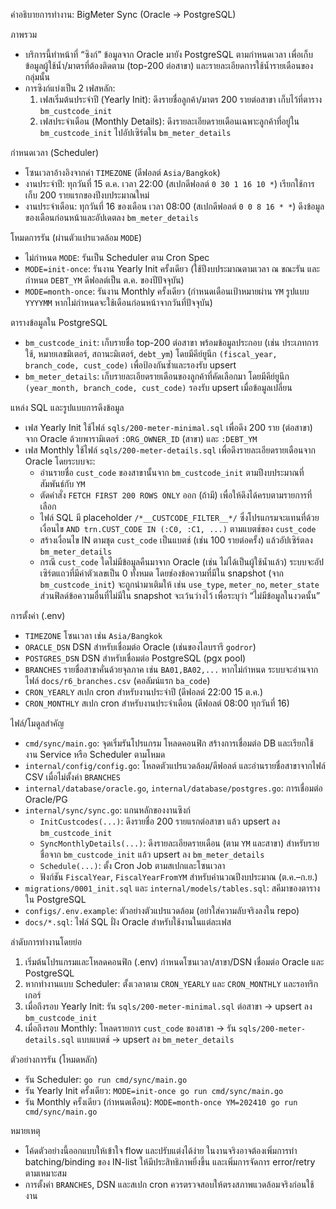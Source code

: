 คำอธิบายการทำงาน: BigMeter Sync (Oracle → PostgreSQL)

ภาพรวม

- บริการนี้ทำหน้าที่ “ซิงก์” ข้อมูลจาก Oracle มายัง PostgreSQL ตามกำหนดเวลา เพื่อเก็บข้อมูลผู้ใช้น้ำ/มาตรที่ต้องติดตาม (top-200 ต่อสาขา) และรายละเอียดการใช้น้ำรายเดือนของกลุ่มนั้น
- การซิงก์แบ่งเป็น 2 เฟสหลัก:
  1) เฟสเริ่มต้นประจำปี (Yearly Init): ดึงรายชื่อลูกค้า/มาตร 200 รายต่อสาขา เก็บไว้ที่ตาราง `bm_custcode_init`
  2) เฟสประจำเดือน (Monthly Details): ดึงรายละเอียดรายเดือนเฉพาะลูกค้าที่อยู่ใน `bm_custcode_init` ไปอัปเซิร์ตใน `bm_meter_details`

กำหนดเวลา (Scheduler)

- โซนเวลาอ้างอิงจากค่า `TIMEZONE` (ดีฟอลต์ `Asia/Bangkok`)
- งานประจำปี: ทุกวันที่ 15 ต.ค. เวลา 22:00 (สเปกดีฟอลต์ `0 30 1 16 10 *`) เรียกใช้การเก็บ 200 รายแรกของปีงบประมาณใหม่
- งานประจำเดือน: ทุกวันที่ 16 ของเดือน เวลา 08:00 (สเปกดีฟอลต์ `0 0 8 16 * *`) ดึงข้อมูลของเดือนก่อนหน้าและอัปเดตลง `bm_meter_details`

โหมดการรัน (ผ่านตัวแปรแวดล้อม `MODE`)

- ไม่กำหนด `MODE`: รันเป็น Scheduler ตาม Cron Spec
- `MODE=init-once`: รันงาน Yearly Init ครั้งเดียว (ใช้ปีงบประมาณตามเวลา ณ ขณะรัน และกำหนด `DEBT_YM` ดีฟอลต์เป็น ต.ค. ของปีปัจจุบัน)
- `MODE=month-once`: รันงาน Monthly ครั้งเดียว (กำหนดเดือนเป้าหมายผ่าน `YM` รูปแบบ `YYYYMM` หากไม่กำหนดจะใช้เดือนก่อนหน้าจากวันที่ปัจจุบัน)

ตารางข้อมูลใน PostgreSQL

- `bm_custcode_init`: เก็บรายชื่อ top-200 ต่อสาขา พร้อมข้อมูลประกอบ (เช่น ประเภทการใช้, หมายเลขมิเตอร์, สถานะมิเตอร์, `debt_ym`) โดยมีคีย์ยูนีก `(fiscal_year, branch_code, cust_code)` เพื่อป้องกันซ้ำและรองรับ upsert
- `bm_meter_details`: เก็บรายละเอียดรายเดือนของลูกค้าที่คัดเลือกมา โดยมีคีย์ยูนีก `(year_month, branch_code, cust_code)` รองรับ upsert เมื่อข้อมูลเปลี่ยน

แหล่ง SQL และรูปแบบการดึงข้อมูล

- เฟส Yearly Init ใช้ไฟล์ `sqls/200-meter-minimal.sql` เพื่อดึง 200 ราย (ต่อสาขา) จาก Oracle ด้วยพารามิเตอร์ `:ORG_OWNER_ID` (สาขา) และ `:DEBT_YM`
- เฟส Monthly ใช้ไฟล์ `sqls/200-meter-details.sql` เพื่อดึงรายละเอียดรายเดือนจาก Oracle โดยระบบจะ:
  - อ่านรายชื่อ `cust_code` ของสาขานั้นจาก `bm_custcode_init` ตามปีงบประมาณที่สัมพันธ์กับ `YM`
  - ตัดคำสั่ง `FETCH FIRST 200 ROWS ONLY` ออก (ถ้ามี) เพื่อให้ดึงได้ครบตามรายการที่เลือก
  - ไฟล์ SQL มี placeholder `/*__CUSTCODE_FILTER__*/` ซึ่งโปรแกรมจะแทนที่ด้วยเงื่อนไข `AND trn.CUST_CODE IN (:C0, :C1, ...)` ตามแบตช์ของ `cust_code`
  - สร้างเงื่อนไข IN ตามชุด `cust_code` เป็นแบตช์ (เช่น 100 รายต่อครั้ง) แล้วอัปเซิร์ตลง `bm_meter_details`
  - กรณี `cust_code` ใดไม่มีข้อมูลคืนมาจาก Oracle (เช่น ไม่ได้เป็นผู้ใช้น้ำแล้ว) ระบบจะอัปเซิร์ตแถวที่มีค่าตัวเลขเป็น 0 ทั้งหมด โดยช่องข้อความที่มีใน snapshot (จาก `bm_custcode_init`) จะถูกนำมาเติมให้ เช่น `use_type`, `meter_no`, `meter_state` ส่วนฟิลด์ข้อความอื่นที่ไม่มีใน snapshot จะเว้นว่างไว้ เพื่อระบุว่า “ไม่มีข้อมูลในงวดนั้น”

การตั้งค่า (.env)

- `TIMEZONE` โซนเวลา เช่น `Asia/Bangkok`
- `ORACLE_DSN` DSN สำหรับเชื่อมต่อ Oracle (เช่นของไลบรารี `godror`)
- `POSTGRES_DSN` DSN สำหรับเชื่อมต่อ PostgreSQL (pgx pool)
- `BRANCHES` รายชื่อสาขาคั่นด้วยจุลภาค เช่น `BA01,BA02,...` หากไม่กำหนด ระบบจะอ่านจากไฟล์ `docs/r6_branches.csv` (คอลัมน์แรก `ba_code`)
- `CRON_YEARLY` สเปก cron สำหรับงานประจำปี (ดีฟอลต์ 22:00 15 ต.ค.)
- `CRON_MONTHLY` สเปก cron สำหรับงานประจำเดือน (ดีฟอลต์ 08:00 ทุกวันที่ 16)

ไฟล์/โมดูลสำคัญ

- `cmd/sync/main.go`: จุดเริ่มรันโปรแกรม โหลดคอนฟิก สร้างการเชื่อมต่อ DB และเรียกใช้งาน Service หรือ Scheduler ตามโหมด
- `internal/config/config.go`: โหลดตัวแปรแวดล้อม/ดีฟอลต์ และอ่านรายชื่อสาขาจากไฟล์ CSV เมื่อไม่ตั้งค่า `BRANCHES`
- `internal/database/oracle.go`, `internal/database/postgres.go`: การเชื่อมต่อ Oracle/PG
- `internal/sync/sync.go`: แกนหลักของงานซิงก์
  - `InitCustcodes(...)`: ดึงรายชื่อ 200 รายแรกต่อสาขา แล้ว upsert ลง `bm_custcode_init`
  - `SyncMonthlyDetails(...)`: ดึงรายละเอียดรายเดือน (ตาม `YM` และสาขา) สำหรับรายชื่อจาก `bm_custcode_init` แล้ว upsert ลง `bm_meter_details`
  - `Schedule(...)`: ตั้ง Cron Job ตามสเปกและโซนเวลา
  - ฟังก์ชัน `FiscalYear`, `FiscalYearFromYM` สำหรับคำนวณปีงบประมาณ (ต.ค.–ก.ย.)
- `migrations/0001_init.sql` และ `internal/models/tables.sql`: สคีมาของตารางใน PostgreSQL
- `configs/.env.example`: ตัวอย่างตัวแปรแวดล้อม (อย่าใส่ความลับจริงลงใน repo)
- `docs/*.sql`: ไฟล์ SQL ฝั่ง Oracle สำหรับใช้งานในแต่ละเฟส

ลำดับการทำงานโดยย่อ

1) เริ่มต้นโปรแกรมและโหลดคอนฟิก (.env) กำหนดโซนเวลา/สาขา/DSN เชื่อมต่อ Oracle และ PostgreSQL
2) หากทำงานแบบ Scheduler: ตั้งเวลาตาม `CRON_YEARLY` และ `CRON_MONTHLY` และรอทริกเกอร์
3) เมื่อถึงรอบ Yearly Init: รัน `sqls/200-meter-minimal.sql` ต่อสาขา → upsert ลง `bm_custcode_init`
4) เมื่อถึงรอบ Monthly: โหลดรายการ `cust_code` ของสาขา → รัน `sqls/200-meter-details.sql` แบบแบตช์ → upsert ลง `bm_meter_details`

ตัวอย่างการรัน (โหมดหลัก)

- รัน Scheduler: `go run cmd/sync/main.go`
- รัน Yearly Init ครั้งเดียว: `MODE=init-once go run cmd/sync/main.go`
- รัน Monthly ครั้งเดียว (กำหนดเดือน): `MODE=month-once YM=202410 go run cmd/sync/main.go`

หมายเหตุ

- โค้ดตัวอย่างนี้ออกแบบให้เข้าใจ flow และปรับแต่งได้ง่าย ในงานจริงอาจต้องเพิ่มการทำ batching/binding ของ IN-list ให้มีประสิทธิภาพยิ่งขึ้น และเพิ่มการจัดการ error/retry ตามเหมาะสม
- การตั้งค่า `BRANCHES`, DSN และสเปก cron ควรตรวจสอบให้ตรงสภาพแวดล้อมจริงก่อนใช้งาน

